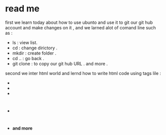 # read me #

 first we learn today about how to use ubunto and use it to git our git hub account and make changes on it , and we larned alot of comand line such as : 
* ls : view list.
* cd : change dirictory .
* mkdir : create folder .
* cd .. : go back .
* git clone : to copy our git hub URL .
 and more .
 
 second we inter html world and lernd how to write html code using tags lile :
 * <html>
 * <head>
 * <body>
 * <h1>
 * <b>
   and more
